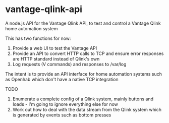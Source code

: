 # vantage-qlink-api
A node.js API for the Vantage Qlink API, to test and control a Vantage Qlink home automation system

This has two functions for now:
1. Provide a web UI to test the Vantage API
2. Provide an API to convert HTTP calls to TCP and ensure error responses are HTTP standard instead of Qlink's own
3. Log requests (V commands) and responses to /var/log

The intent is to provide an API interface for home automation systems such as Openhab which don't have a native TCP integration

TODO
1. Enumerate a complete config of a Qlink system, mainly buttons and loads - I'm going to ignore everything else for now
2. Work out how to deal with the data stream from the Qlink system which is generated by events such as bottom presses
